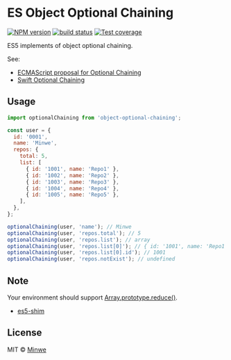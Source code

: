 # ES Object Optional Chaining

[![NPM version][npm-image]][npm-url]
[![build status][travis-image]][travis-url]
[![Test coverage][coveralls-image]][coveralls-url]

[npm-image]: http://img.shields.io/npm/v/object-optional-chaining.svg?style=flat-square
[npm-url]: http://npmjs.org/package/object-optional-chaining
[travis-image]: https://img.shields.io/travis/minwe/object-optional-chaining.svg?style=flat-square
[travis-url]: https://travis-ci.org/minwe/object-optional-chaining
[coveralls-image]: https://img.shields.io/coveralls/minwe/object-optional-chaining.svg?style=flat-square
[coveralls-url]: https://coveralls.io/r/minwe/object-optional-chaining?branch=master

ES5 implements of object optional chaining.

See:

- [ECMAScript proposal for Optional Chaining](https://github.com/claudepache/es-optional-chaining)
- [Swift Optional Chaining](https://developer.apple.com/library/content/documentation/Swift/Conceptual/Swift_Programming_Language/OptionalChaining.html)

## Usage

```javascript
import optionalChaining from 'object-optional-chaining';

const user = {
  id: '0001',
  name: 'Minwe',
  repos: {
    total: 5,
    list: [
      { id: '1001', name: 'Repo1' },
      { id: '1002', name: 'Repo2' },
      { id: '1003', name: 'Repo3' },
      { id: '1004', name: 'Repo4' },
      { id: '1005', name: 'Repo5' },
    ],
  },
};

optionalChaining(user, 'name'); // Minwe
optionalChaining(user, 'repos.total'); // 5
optionalChaining(user, 'repos.list'); // array
optionalChaining(user, 'repos.list[0]'); // { id: '1001', name: 'Repo1' }
optionalChaining(user, 'repos.list[0].id'); // 1001
optionalChaining(user, 'repos.notExist'); // undefined
```

## Note

Your environment should support [Array.prototype.reduce()](https://developer.mozilla.org/en-US/docs/Web/JavaScript/Reference/Global_Objects/Array/Reduce).

- [es5-shim](https://github.com/es-shims/es5-shim)

## License

MIT © [Minwe](https://github.com/minwe)

